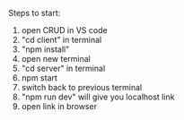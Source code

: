 Steps to start:
1. open CRUD in VS code
2. "cd client" in terminal
3. "npm install"
4. open new terminal
5. "cd server" in terminal
6. npm start
7. switch back to previous terminal
8. "npm run dev" will give you localhost link
9. open link in browser
